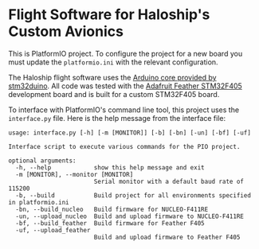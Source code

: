 # Flight Software for Haloship's Custom Avionics

This is PlatformIO project. To configure the project for a new board you must update the `platformio.ini` with the relevant configuration.

The Haloship flight software uses the [Arduino core provided by stm32duino](https://github.com/stm32duino/Arduino_Core_STM32). All code was tested with the [Adafruit Feather STM32F405](https://www.adafruit.com/product/4382) development board and is built for a custom STM32F405 board.


To interface with PlatformIO's command line tool, this project uses the `interface.py` file. Here is the help message from the interface file:

```
usage: interface.py [-h] [-m [MONITOR]] [-b] [-bn] [-un] [-bf] [-uf]

Interface script to execute various commands for the PIO project.

optional arguments:
  -h, --help            show this help message and exit
  -m [MONITOR], --monitor [MONITOR]
                        Serial monitor with a default baud rate of 115200
  -b, --build           Build project for all environments specified in platformio.ini
  -bn, --build_nucleo   Build firmware for NUCLEO-F411RE
  -un, --upload_nucleo  Build and upload firmware to NUCLEO-F411RE
  -bf, --build_feather  Build firmware for Feather F405
  -uf, --upload_feather
                        Build and upload firmware to Feather F405

```